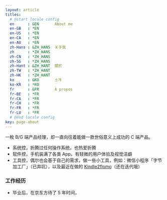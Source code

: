 ```yaml
---
layout: article
titles:
  # @start locale config
  en      : &EN       About me
  en-GB   : *EN
  en-US   : *EN
  en-CA   : *EN
  en-AU   : *EN
  zh-Hans : &ZH_HANS  关于我
  zh      : *ZH_HANS
  zh-CN   : *ZH_HANS
  zh-SG   : *ZH_HANS
  zh-Hant : &ZH_HANT  關於
  zh-TW   : *ZH_HANT
  zh-HK   : *ZH_HANT
  ko      : &KO       소개
  ko-KR   : *KO
  fr      : &FR       À propos
  fr-BE   : *FR
  fr-CA   : *FR
  fr-CH   : *FR
  fr-FR   : *FR
  fr-LU   : *FR
  # @end locale config
key: page-about
---
```


一枚 B/G 端产品经理，却一直向往着能做一款世俗意义上成功的 C 端产品。

- 系统控，折腾过任何操作系统，也热爱折腾
- 软件控，手机装满了各类 App，有轻微的用户体验及视觉洁癖
- 工具控，偶尔也会基于自己的需求，做一些小工具，例如：微信小程序「字节加工厂」（已弃坑），以及最近在做的 [Kindle2flomo](http://kindle2flomo.90byte.com/index.html)（还在迭代哦）



### 工作经历

- 毕业后，在京东方待了 5 年时间，

